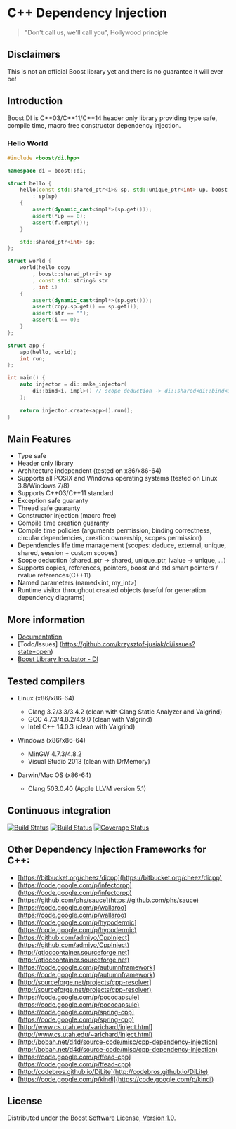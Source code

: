# C++ Dependency Injection
> "Don't call us, we'll call you", Hollywood principle

## Disclaimers
This is not an official Boost library yet and there is no guarantee it will ever be!

## Introduction
Boost.DI is C++03/C++11/C++14 header only library providing type safe, compile time, macro free constructor dependency injection.

### Hello World

```cpp
#include <boost/di.hpp>

namespace di = boost::di;

struct hello {
    hello(const std::shared_ptr<i>& sp, std::unique_ptr<int> up, boost::function<int()> f)
        : sp(sp)
    {
        assert(dynamic_cast<impl*>(sp.get()));
        assert(*up == 0);
        assert(f.empty());
    }

    std::shared_ptr<int> sp;
};

struct world {
    world(hello copy
        , boost::shared_ptr<i> sp
        , const std::string& str
        , int i)
    {
        assert(dynamic_cast<impl*>(sp.get()));
        assert(copy.sp.get() == sp.get());
        assert(str == "");
        assert(i == 0);
    }
};

struct app {
    app(hello, world);
    int run;
};

int main() {
    auto injector = di::make_injector(
        di::bind<i, impl>() // scope deduction -> di::shared<di::bind<i, impl>>
    );
        
    return injector.create<app>().run();
}
```

## Main Features
* Type safe
* Header only library
* Architecture independent (tested on x86/x86-64)
* Supports all POSIX and Windows operating systems (tested on Linux 3.8/Windows 7/8)
* Supports C++03/C++11 standard
* Exception safe guaranty
* Thread safe guaranty
* Constructor injection (macro free)
* Compile time creation guaranty
* Compile time policies (arguments permission, binding correctness, circular dependencies, creation ownership, scopes permission)
* Dependencies life time management (scopes: deduce, external, unique, shared, session + custom scopes)
* Scope deduction (shared\_ptr -> shared, unique\_ptr, lvalue -> unique, ...)
* Supports copies, references, pointers, boost and std smart pointers / rvalue references(C++11)
* Named parameters (named\<int, my\_int\>)
* Runtime visitor throughout created objects (useful for generation dependency diagrams)

## More information
* [Documentation](http://krzysztof-jusiak.github.io/di/boost/libs/di/doc/html)
* [Todo/Issues] (https://github.com/krzysztof-jusiak/di/issues?state=open)
* [Boost Library Incubator - DI](http://rrsd.com/blincubator.com/bi_library/di/)

## Tested compilers
* Linux (x86/x86-64)
   * Clang 3.2/3.3/3.4.2 (clean with Clang Static Analyzer and Valgrind)
   * GCC 4.7.3/4.8.2/4.9.0 (clean with Valgrind)
   * Intel C++ 14.0.3 (clean with Valgrind)

* Windows (x86/x86-64)
   * MinGW 4.7.3/4.8.2
   * Visual Studio 2013 (clean with DrMemory)

* Darwin/Mac OS (x86-64)
   * Clang 503.0.40 (Apple LLVM version 5.1)

## Continuous integration
[![Build Status](https://travis-ci.org/krzysztof-jusiak/di.png?branch=master)](https://travis-ci.org/krzysztof-jusiak/di)
[![Build Status](https://ci.appveyor.com/api/projects/status/1il4knxh7tq9o5ic)](https://ci.appveyor.com/project/krzysztof-jusiak/di)
[![Coverage Status](https://coveralls.io/repos/krzysztof-jusiak/di/badge.png?branch=master)](https://coveralls.io/r/krzysztof-jusiak/di?branch=master)

## Other Dependency Injection Frameworks for C++:
 * [https://bitbucket.org/cheez/dicpp](https://bitbucket.org/cheez/dicpp)
 * [https://code.google.com/p/infectorpp](https://code.google.com/p/infectorpp)
 * [https://github.com/phs/sauce](https://github.com/phs/sauce)
 * [https://code.google.com/p/wallaroo](https://code.google.com/p/wallaroo)
 * [https://code.google.com/p/hypodermic](https://code.google.com/p/hypodermic)
 * [https://github.com/admiyo/CppInject](https://github.com/admiyo/CppInject)
 * [http://qtioccontainer.sourceforge.net](http://qtioccontainer.sourceforge.net)
 * [https://code.google.com/p/autumnframework](https://code.google.com/p/autumnframework)
 * [http://sourceforge.net/projects/cpp-resolver](http://sourceforge.net/projects/cpp-resolver)
 * [https://code.google.com/p/pococapsule](https://code.google.com/p/pococapsule)
 * [https://code.google.com/p/spring-cpp](https://code.google.com/p/spring-cpp)
 * [http://www.cs.utah.edu/~arichard/inject.html](http://www.cs.utah.edu/~arichard/inject.html)
 * [http://bobah.net/d4d/source-code/misc/cpp-dependency-injection](http://bobah.net/d4d/source-code/misc/cpp-dependency-injection)
 * [https://code.google.com/p/ffead-cpp](https://code.google.com/p/ffead-cpp)
 * [http://codebros.github.io/DiLite](http://codebros.github.io/DiLite)
 * [https://code.google.com/p/kindi](https://code.google.com/p/kindi)

## License
Distributed under the [Boost Software License, Version 1.0](http://www.boost.org/LICENSE_1_0.txt).

